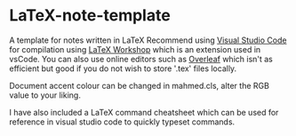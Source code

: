 # LaTeX-note-template
A template for notes written in LaTeX
Recommend using [Visual Studio Code](https://code.visualstudio.com/) for compilation using [LaTeX Workshop](https://marketplace.visualstudio.com/items?itemName=James-Yu.latex-workshop) which is an extension used in vsCode. You can also use online editors such as [Overleaf](https://www.overleaf.com/project) which isn't as efficient but good if you do not wish to store '.tex' files locally. 

Document accent colour can be changed in mahmed.cls, alter the RGB value to your liking.

I have also included a LaTeX command cheatsheet which can be used for reference in visual studio code to quickly typeset commands.

